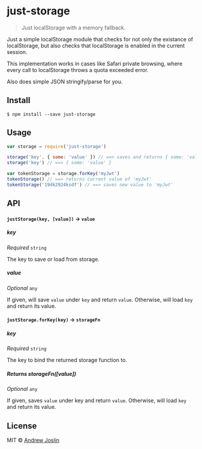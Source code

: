 # just-storage

> Just localStorage with a memory fallback.

Just a simple localStorage module that checks for not only the existance of localStorage, but also checks that localStorage is enabled in the current session.

This implementation works in cases like Safari private browsing, where every call to localStorage throws a quota exceeded error.

Also does simple JSON stringify/parse for you.

## Install

```
$ npm install --save just-storage
```


## Usage

```js
var storage = require('just-storage')

storage('key', { some: 'value' }) // ==> saves and returns { some: 'value' }
storage('key') // ==> { some: 'value' }

var tokenStorage = storage.forKey('myJwt')
tokenStorage() // ==> returns current value of 'myJwt'
tokenStorage('19dk2924ksdf') // ==> saves new value to 'myJwt'
```

## API

#### `justStorage(key, [value])` -> `value`

##### key

*Required* `string`

The key to save or load from storage.

##### value

*Optional* `any`

If given, will save `value` under `key` and return `value`. Otherwise, will load `key` and return its value.

#### `justStorage.forKey(key)` -> `storageFn`

##### key

*Required* `string`

The key to bind the returned storage function to.

##### Returns storageFn([value])

*Optional* `any`

If given, saves `value` under key and return `value`. Otherwise, will load `key` and return its value.

## License

MIT © [Andrew Joslin](http://ajoslin.com)
